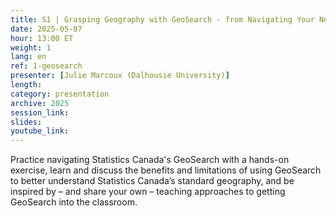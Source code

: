 ```yaml
---
title: S1 | Grasping Geography with GeoSearch - from Navigating Your Needs to Teaching the Tool
date: 2025-05-07
hour: 13:00 ET
weight: 1
lang: en
ref: 1-geosearch
presenter: [Julie Marcoux (Dalhousie University)]
length:
category: presentation
archive: 2025
session_link:
slides:
youtube_link:
---
```

Practice navigating Statistics Canada's GeoSearch with a hands-on exercise, learn and discuss the benefits and limitations of using GeoSearch to better understand Statistics Canada’s standard geography, and be inspired by – and share your own – teaching approaches to getting GeoSearch into the classroom.
